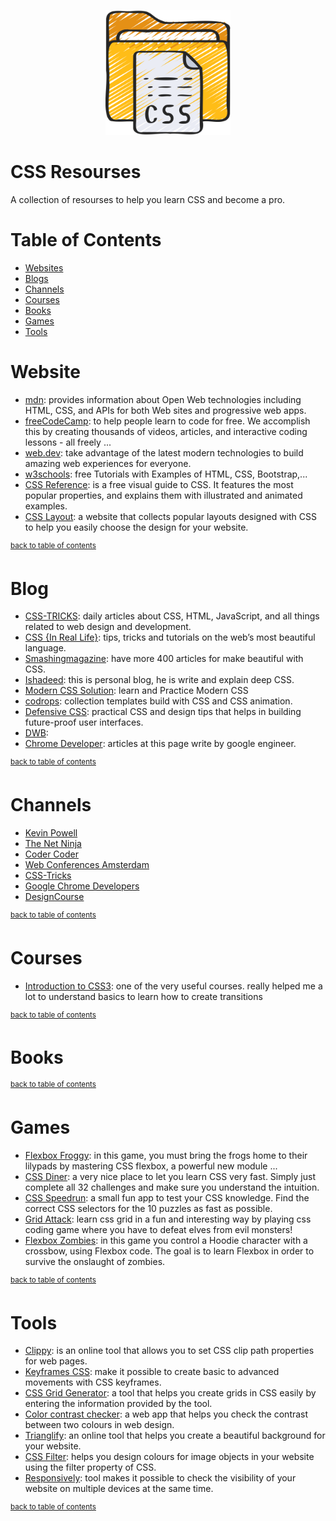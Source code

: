 
<p align="center">
  <img src="./assets/img/css-document.png" width="200" alt="CSS Docs">
</p>

# CSS Resourses

A collection of resourses to help you learn CSS and become a pro.

# Table of Contents

* [Websites](#Website)
* [Blogs](#Blog)
* [Channels](#Channels)
* [Courses](#Games)
* [Books](#Books)
* [Games](#Games)
* [Tools](#Tools)
# Website

* [mdn](https://developer.mozilla.org/en-US/docs/Learn/CSS): provides information about Open Web technologies including HTML, CSS, and APIs for both Web sites and progressive web apps.
* [freeCodeCamp](https://www.freecodecamp.org/): to help people learn to code for free. We accomplish this by creating thousands of videos, articles, and interactive coding lessons - all freely ...
* [web.dev](https://web.dev/learn/css/): take advantage of the latest modern technologies to build amazing web experiences for everyone.
* [w3schools](https://www.w3schools.com/css/): free Tutorials with Examples of HTML, CSS, Bootstrap,...
* [CSS Reference](https://cssreference.io/): is a free visual guide to CSS. It features the most popular properties, and explains them with illustrated and    animated examples.
* [CSS Layout](https://csslayout.io/): a website that collects popular layouts designed with CSS to help you easily choose the design for your website.

<sup>[back to table of contents](#table-of-contents)</sup>

# Blog

* [CSS-TRICKS](https://css-tricks.com/): daily articles about CSS, HTML, JavaScript, and all things related to web design and development.
* [CSS {In Real Life}](https://css-irl.info/): tips, tricks and tutorials on the web’s most beautiful language.
* [Smashingmagazine](https://www.smashingmagazine.com/category/css/): have more 400 articles for make beautiful with CSS.
* [Ishadeed](https://ishadeed.com/): this is personal blog, he is write and explain deep CSS.
* [Modern CSS Solution](https://moderncss.dev/): learn and Practice Modern CSS
* [codrops](https://tympanus.net/codrops/): collection templates build with CSS and CSS animation.
* [Defensive CSS](https://defensivecss.dev/): practical CSS and design tips that helps in building future-proof user interfaces.
* [DWB](https://davidwalsh.name/tutorials/css): 
* [Chrome Developer](https://developer.chrome.com/tags/css/): articles at this page write by google engineer.


<sup>[back to table of contents](#table-of-contents)</sup>

# Channels

* [Kevin Powell](https://www.youtube.com/kepowob)
* [The Net Ninja](https://www.youtube.com/c/TheNetNinja)
* [Coder Coder](https://www.youtube.com/c/TheCoderCoder)
* [Web Conferences Amsterdam](https://www.youtube.com/c/WebConferencesAmsterdam)
* [CSS-Tricks](https://www.youtube.com/user/realcsstricks)
* [Google Chrome Developers](https://www.youtube.com/c/GoogleChromeDevelopers)
* [DesignCourse](https://www.youtube.com/c/DesignCourse)

<sup>[back to table of contents](#table-of-contents)</sup>

# Courses

* [Introduction to CSS3](https://www.coursera.org/learn/introcss?action=enroll): one of the very useful courses. really helped me a lot to understand       basics to learn how to create transitions

<sup>[back to table of contents](#table-of-contents)</sup>

# Books

<sup>[back to table of contents](#table-of-contents)</sup>

# Games 

* [Flexbox Froggy](https://flexboxfroggy.com/): in this game, you must bring the frogs home to their lilypads by mastering CSS flexbox, a powerful new module ...
* [CSS Diner](https://flukeout.github.io/): a very nice place to let you learn CSS very fast. Simply just complete all 32 challenges and make sure you understand the intuition.
* [CSS Speedrun](https://css-speedrun.netlify.app/): a small fun app to test your CSS knowledge. Find the correct CSS selectors for the 10 puzzles as fast as possible.
* [Grid Attack](https://codingfantasy.com/games/css-grid-attack): learn css grid in a fun and interesting way by playing css coding game where you have to defeat elves from evil monsters!
* [Flexbox Zombies](https://mastery.games/flexboxzombies/): in this game you control a Hoodie character with a crossbow, using Flexbox code. The goal is to learn Flexbox in order to survive the onslaught of zombies.

<sup>[back to table of contents](#table-of-contents)</sup>

# Tools

* [Clippy](https://bennettfeely.com/clippy/): is an online tool that allows you to set CSS clip path properties for web pages.
* [Keyframes CSS](https://keyframes.app/animate/): make it possible to create basic to advanced movements with CSS keyframes.
* [CSS Grid Generator](https://cssgrid-generator.netlify.app/):  a tool that helps you create grids in CSS easily by entering the information provided by     the tool.
* [Color contrast checker](https://polypane.app/color-contrast/#fg=%23107db5&bg=%23fff&level=aa&format=rgb): a web app that helps you check the contrast     between two colours in web design.
* [Trianglify](https://trianglify.io/): an online tool that helps you create a beautiful background for your website.
* [CSS Filter](https://www.cssfilters.co/): helps you design colours for image objects in your website using the filter property of CSS.
* [Responsively](https://responsively.app/): tool makes it possible to check the visibility of your website on multiple devices at the same time.

<sup>[back to table of contents](#table-of-contents)</sup>

